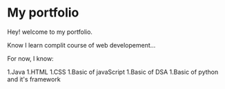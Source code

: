 # My portfolio
Hey! welcome to my portfolio.

Know I learn complit course of web developement...

For now, I know:

1.Java
1.HTML
1.CSS
1.Basic of javaScript
1.Basic of DSA
1.Basic of python and it's framework
